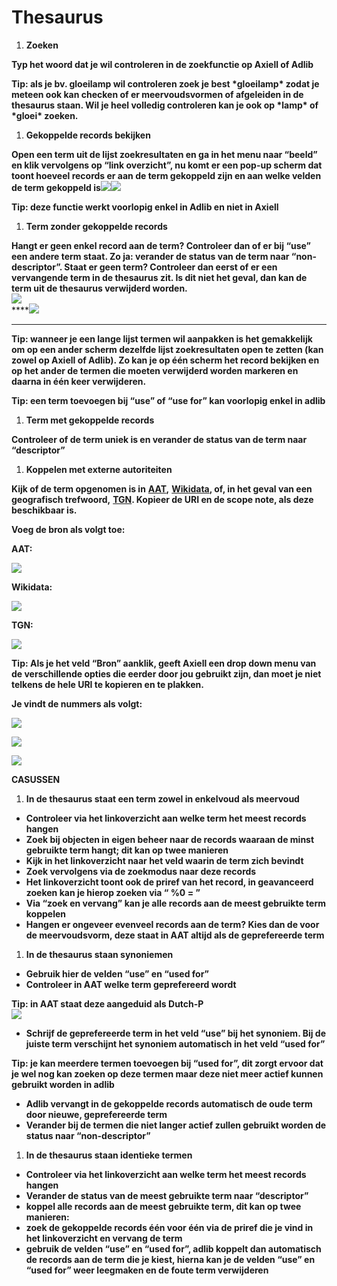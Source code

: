 # Thesaurus



1. **Zoeken** 

**Typ het woord dat je wil controleren in de zoekfunctie op Axiell of Adlib** 

**Tip: als je bv. gloeilamp wil controleren zoek je best \*gloeilamp\* zodat je meteen ook kan checken of er meervoudsvormen of afgeleiden in de thesaurus staan. Wil je heel volledig controleren kan je ook op \*lamp\* of \*gloei\* zoeken.**  


1. **Gekoppelde records bekijken**

**Open een term uit de lijst zoekresultaten en ga in het menu naar “beeld” en klik vervolgens op “link overzicht”, nu komt er een pop-up scherm dat toont hoeveel records er aan de term gekoppeld zijn en aan welke velden de term gekoppeld is**![](https://lh3.googleusercontent.com/tptb_W_Gt9xW_r3vfinZBAvJ6vkf8EAcbWlZYwUl3AWXXLx1iP9nSa0keCx9hBI1cX7hQGyFp5SJJgIbFveN-f-OZCochLp-WIhY_ECBKpy2TkH9cmQS5J-V2GfL2sL_2YVDYv4)![](https://lh3.googleusercontent.com/Kkk_raSdfe2ccBowIDKl2HTVjWprhp0kc4JZCA0vx5Lsy9hJhtKTqx04w8yYbmZqii9Yxa_VB3ZTwk4u0lgDCZj3HJ1fecUSAG864kRQiBSFbQCO-29wfxSmdZ3FyCSrr6EKzt4)

**Tip: deze functie werkt voorlopig enkel in Adlib en niet in Axiell**  


1. **Term zonder gekoppelde records**

**Hangt er geen enkel record aan de term? Controleer dan of er bij “use” een andere term staat. Zo ja: verander de status van de term naar “non-descriptor”. Staat er geen term? Controleer dan eerst of er een vervangende term in de thesaurus zit. Is dit niet het geval, dan kan de term uit de thesaurus verwijderd worden.**  
![](https://lh4.googleusercontent.com/bWmg0dG1YY1RDBahjmcCv1Yh_3RH68AqRpggml4t3DDz-cP4ziS8off2vsR5dpeUbC6y_lTl6Ebp0kFEi4_95UDD0-5NLVoPravZjzam8WuAFFpO7V1UYAXVb54x-gkH-q5oHgE)  
****![](https://lh6.googleusercontent.com/Cr9aqzVRg0FypGvUgwov3XxzgbmU-UucpNmP9dnKh8Lda_O0UDkmWAjjDlQsBwfsWYK4PUyaVUgIHVBSwNiBNnC5aQtlGHKT4XJUumSzyObdSJZDFRUWBY6yXDm28CRxTNK5BP4)  
  
  
  
  
  
  
****

**Tip: wanneer je een lange lijst termen wil aanpakken is het gemakkelijk om op een ander scherm dezelfde lijst zoekresultaten open te zetten \(kan zowel op Axiell of Adlib\). Zo kan je op één scherm het record bekijken en op het ander de termen die moeten verwijderd worden markeren en daarna in één keer verwijderen.** 

**Tip: een term toevoegen bij “use” of “use for” kan voorlopig enkel in adlib**

1. **Term met gekoppelde records** 

**Controleer of de term uniek is en verander de status van de term naar “descriptor”**

1. **Koppelen met externe autoriteiten**  

**Kijk of de term opgenomen is in** [**AAT**](https://www.getty.edu/research/tools/vocabularies/aat/)**,** [**Wikidata**](https://www.wikidata.org/wiki/Wikidata:Main_Page)**, of, in het geval van een geografisch trefwoord,** [**TGN**](https://www.getty.edu/research/tools/vocabularies/tgn/)**. Kopieer de URI en de scope note, als deze beschikbaar is.** 

**Voeg de bron als volgt toe:**

**AAT:** 

![](https://lh5.googleusercontent.com/4PK5ZWCZfc0xcUFArr4jJTQ2nKMs0jBXdPAKezGOj3OWmShCmNHdJzVamkTjAqo6Rqx7ZvSW8S3Qsbt6MlZX1Jv3Wqsl-hTK3nySH8vMRs-1xguOIsDotb_X6_Y1TkFkmcCPZpA)

**Wikidata:**

![](https://lh5.googleusercontent.com/WuKS6hwNisXQZFILBybcfg5bE3zyi8nBSkMxRqBoQoZPVhMZjOjtaOcY_C5zOoGgJ72uM5hqMSrDyE73c8j1uEAMN9z4_WeCWfbBrYTZm615kLo0PYZSTt3V9ia3YtslJBN6MK4)

**TGN:** 

![](https://lh5.googleusercontent.com/X47Xk2oEDY8b7Of0Zio6k6z1GEP8HPAFd3D22OpT4ZkngkqsEFNKiEoMNvXHzhvE00DI6bdcIvcoO2qd1vZV0Zztx_xwLttuOE53xSEq6YBMZUIuuVin-oEsFA4A8IlhfoFFQFQ)

**Tip: Als je het veld “Bron” aanklik, geeft Axiell een drop down menu van de verschillende opties die eerder door jou gebruikt zijn, dan moet je niet telkens de hele URI te kopieren en te plakken.** 

**Je vindt de nummers als volgt:** 

![](https://lh5.googleusercontent.com/8bqSNIh813QBwn51Owle6xQ-ZBz9GRsOI8Wu_uBCG0Qc4V-U8KZbY-FIauFw9zmHoPeOjsK9BAYNdhS3k2_fhzusHwWrj6DcJYNEB7kGxSFjLIrmqMYWCQlui-9RhZmkVUrKWvg)

![](https://lh3.googleusercontent.com/hlyUgFUtDyb8sWn212smcqHHSOhLMGqapa_rpygAGd2whXnjmn3uxnyi-MF9aD5M2sRyX3Ift3WAgN2-VYV_esuH8tLnQM63rkAkACcCwrhj8OxgddqEV3OvTF8nov-655KPmLM)

![](https://lh6.googleusercontent.com/sBfMOymxVtCPAyF9S3xNmH9FB1swn7zkAIMSaZlEIqYy8VfZlfJihB-MroDi1duRC5jY9f4BPaZ9bFfo8TPKaY6QCS-FflQSOi72ur7eYHNx_UoMz5mMHNICPrrQcFHfOS5lrf0)

**CASUSSEN** 

1. **In de thesaurus staat een term zowel in enkelvoud als meervoud** 

* **Controleer via het linkoverzicht aan welke term het meest records hangen** 
* **Zoek bij objecten in eigen beheer naar de records waaraan de minst gebruikte term hangt; dit kan op twee manieren**
* **Kijk in het linkoverzicht naar het veld waarin de term zich bevindt** 
* **Zoek vervolgens via de zoekmodus naar deze records** 
* **Het linkoverzicht toont ook de priref van het record, in geavanceerd zoeken kan je hierop zoeken via “ %0 = ”** 
* **Via “zoek en vervang” kan je alle records aan de meest gebruikte term koppelen**
* **Hangen er ongeveer evenveel records aan de term? Kies dan de voor de meervoudsvorm, deze staat in AAT altijd als de geprefereerde term** 

1. **In de thesaurus staan synoniemen** 

* **Gebruik hier de velden “use” en “used for”**
* **Controleer in AAT welke term geprefereerd wordt** 

**Tip: in AAT staat deze aangeduid als Dutch-P**   
![](https://lh5.googleusercontent.com/8bqSNIh813QBwn51Owle6xQ-ZBz9GRsOI8Wu_uBCG0Qc4V-U8KZbY-FIauFw9zmHoPeOjsK9BAYNdhS3k2_fhzusHwWrj6DcJYNEB7kGxSFjLIrmqMYWCQlui-9RhZmkVUrKWvg)

* **Schrijf de geprefereerde term in het veld “use” bij het synoniem. Bij de juiste term verschijnt het synoniem automatisch in het veld “used for”**  

**Tip: je kan meerdere termen toevoegen bij “used for”, dit zorgt ervoor dat je wel nog kan zoeken op deze termen maar deze niet meer actief kunnen gebruikt worden in adlib**

* **Adlib vervangt in de gekoppelde records automatisch de oude term door nieuwe, geprefereerde term**
* **Verander bij de termen die niet langer actief zullen gebruikt worden de status naar “non-descriptor”**

1. **In de thesaurus staan identieke termen**

* **Controleer via het linkoverzicht aan welke term het meest records hangen** 
* **Verander de status van de meest gebruikte term naar “descriptor”** 
* **koppel alle records aan de meest gebruikte term, dit kan op twee manieren:**
* **zoek de gekoppelde records één voor één via de priref die je vind in het linkoverzicht en vervang de term**
* **gebruik de velden “use” en “used for”, adlib koppelt dan automatisch de records aan de term die je kiest, hierna kan je de velden “use” en “used for” weer leegmaken en de foute term verwijderen**

